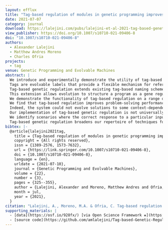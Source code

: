 ```yaml
---
layout: efflux
title: "Tag-based regulation of modules in genetic programming improves context-dependent problem solving"
date: 2021-07-07
category: journal
download: https://lalejini.com/pubs/lalejini-et-al-2021-tag-based-genetic-regulation.pdf
view_publisher: https://doi.org/10.1007/s10710-021-09406-8
doi: "10.1007/s10710-021-09406-8"
authors:
  - Alexander Lalejini
  - Matthew Andres Moreno
  - Charles Ofria
projects:
  - tag
venue: Genetic Programming and Evolvable Machines
abstract: |
  We introduce and experimentally demonstrate the utility of tag-based genetic regulation, a new genetic programming (GP) technique that allows programs to dynamically adjust which code modules to express.
  Tags are evolvable labels that provide a flexible mechanism for referencing code modules.
  Tag-based genetic regulation extends existing tag-based naming schemes to allow programs to “promote” and “repress” code modules in order to alter expression patterns.
  This extension allows evolution to structure a program as a gene regulatory network where modules are regulated based on instruction executions.
  We demonstrate the functionality of tag-based regulation on a range of program synthesis problems.
  We find that tag-based regulation improves problem-solving performance on context-dependent problems; that is, problems where programs must adjust how they respond to current inputs based on prior inputs.
  Indeed, the system could not evolve solutions to some context-dependent problems until regulation was added.
  Our implementation of tag-based genetic regulation is not universally beneficial, however.
  We identify scenarios where the correct response to a particular input never changes, rendering tag-based regulation an unneeded functionality that can sometimes impede adaptive evolution.
  Tag-based genetic regulation broadens our repertoire of techniques for evolving more dynamic genetic programs and can easily be incorporated into existing tag-enabled GP systems.
bibtex: |-
  @article{lalejini2021tag,
    title = {Tag-based regulation of modules in genetic programming improves context-dependent problem solving},
    copyright = {All rights reserved},
    issn = {1389-2576, 1573-7632},
    url = {https://link.springer.com/10.1007/s10710-021-09406-8},
    doi = {10.1007/s10710-021-09406-8},
    language = {en},
    urldate = {2021-07-10},
    journal = {Genetic Programming and Evolvable Machines},
    volume = {22},
    number = {3},
    pages = {325--355},
    author = {Lalejini, Alexander and Moreno, Matthew Andres and Ofria, Charles},
    month = jul,
    year = {2021},
  }
citation: "Lalejini, A., Moreno, M.A. & Ofria, C. Tag-based regulation of modules in genetic programming improves context-dependent problem solving. Genet Program Evolvable Mach 22, 325–355 (2021). https://doi.org/10.1007/s10710-021-09406-8"
supporting_materials: |
  - [data](https://osf.io/928fx/) [via Open Science Framework ❋](https://osf.io)
  - [source code](https://github.com/amlalejini/Tag-based-Genetic-Regulation-for-LinearGP) [via GitHub <i class="icon-github-1"></i>](https://github.com/)
---
```

